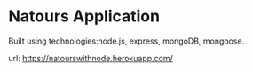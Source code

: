 # Natours Application

Built using technologies:node.js, express, mongoDB, mongoose.

url: https://natourswithnode.herokuapp.com/
